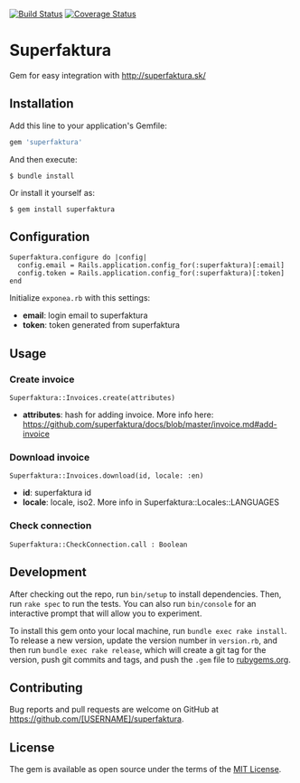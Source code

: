 [![Build Status](https://travis-ci.com/lubosch/superfaktura.svg?branch=master)](https://travis-ci.com/lubosch/superfaktura)
[![Coverage Status](https://codecov.io/gh/lubosch/superfaktura/branch/master/graph/badge.svg)](https://codecov.io/gh/lubosch/superfaktura)
# Superfaktura

Gem for easy integration with http://superfaktura.sk/

## Installation

Add this line to your application's Gemfile:

```ruby
gem 'superfaktura'
```

And then execute:

    $ bundle install

Or install it yourself as:

    $ gem install superfaktura

## Configuration

```
Superfaktura.configure do |config|
  config.email = Rails.application.config_for(:superfaktura)[:email]
  config.token = Rails.application.config_for(:superfaktura)[:token]
end
```

Initialize `exponea.rb` with this settings:
- **email**: login email to superfaktura
- **token**: token generated from superfaktura

## Usage

### Create invoice
```
Superfaktura::Invoices.create(attributes)
```
- **attributes**: hash for adding invoice. More info here: https://github.com/superfaktura/docs/blob/master/invoice.md#add-invoice

### Download invoice
```
Superfaktura::Invoices.download(id, locale: :en)
```
- **id**: superfaktura id
- **locale**: locale, iso2. More info in Superfaktura::Locales::LANGUAGES

### Check connection
```
Superfaktura::CheckConnection.call : Boolean
```

## Development

After checking out the repo, run `bin/setup` to install dependencies. Then, run `rake spec` to run the tests. You can also run `bin/console` for an interactive prompt that will allow you to experiment.

To install this gem onto your local machine, run `bundle exec rake install`. To release a new version, update the version number in `version.rb`, and then run `bundle exec rake release`, which will create a git tag for the version, push git commits and tags, and push the `.gem` file to [rubygems.org](https://rubygems.org).

## Contributing

Bug reports and pull requests are welcome on GitHub at https://github.com/[USERNAME]/superfaktura.


## License

The gem is available as open source under the terms of the [MIT License](https://opensource.org/licenses/MIT).

